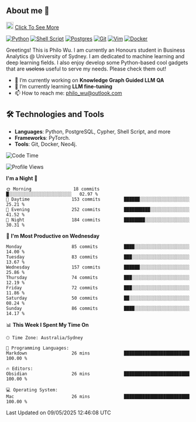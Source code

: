 ## About me 🤗

<a href="#"><img src="https://media.giphy.com/media/hvRJCLFzcasrR4ia7z/giphy.gif" width="20px" height="20px"></a> [Click To See More](https://codeboyphilo.github.io)

[![Python](https://img.shields.io/badge/python-3670A0?style=for-the-badge&logo=python&logoColor=ffdd54)](#)
[![Shell Script](https://img.shields.io/badge/shell_script-%23121011.svg?style=for-the-badge&logo=gnu-bash&logoColor=white)](#)
[![Postgres](https://img.shields.io/badge/postgres-%23316192.svg?style=for-the-badge&logo=postgresql&logoColor=white)](#)
[![Git](https://img.shields.io/badge/git-%23F05033.svg?style=for-the-badge&logo=git&logoColor=white)](#)
[![Vim](https://img.shields.io/badge/VIM-%2311AB00.svg?style=for-the-badge&logo=vim&logoColor=white)](#)
[![Docker](https://img.shields.io/badge/docker-%230db7ed.svg?style=for-the-badge&logo=docker&logoColor=white)](#)

Greetings! This is Philo Wu. I am currently an Honours student in Business Analytics \@ University of Sydney. I am dedicated to machine learning and deep learning fields. I also enjoy develop some Python-based cool gadgets that are ~~useless~~ useful to serve my needs. Please check them out!

- 🔭 I’m currently working on **Knowledge Graph Guided LLM QA**
- 🌱 I’m currently learning **LLM fine-tuning**
- 📫 How to reach me: philo_wu@outlook.com

## 🛠 Technologies and Tools
- **Languages**: Python, PostgreSQL, Cypher, Shell Script, and more
- **Frameworks**: PyTorch.
- **Tools**: Git, Docker, Neo4j.

<!--START_SECTION:waka-->
![Code Time](http://img.shields.io/badge/Code%20Time-750%20hrs%2021%20mins-blue)

![Profile Views](http://img.shields.io/badge/Profile%20Views-0-blue)

**I'm a Night 🦉** 

```text
🌞 Morning                18 commits          █░░░░░░░░░░░░░░░░░░░░░░░░   02.97 % 
🌆 Daytime                153 commits         ██████░░░░░░░░░░░░░░░░░░░   25.21 % 
🌃 Evening                252 commits         ██████████░░░░░░░░░░░░░░░   41.52 % 
🌙 Night                  184 commits         ████████░░░░░░░░░░░░░░░░░   30.31 % 
```
📅 **I'm Most Productive on Wednesday** 

```text
Monday                   85 commits          ████░░░░░░░░░░░░░░░░░░░░░   14.00 % 
Tuesday                  83 commits          ███░░░░░░░░░░░░░░░░░░░░░░   13.67 % 
Wednesday                157 commits         ██████░░░░░░░░░░░░░░░░░░░   25.86 % 
Thursday                 74 commits          ███░░░░░░░░░░░░░░░░░░░░░░   12.19 % 
Friday                   72 commits          ███░░░░░░░░░░░░░░░░░░░░░░   11.86 % 
Saturday                 50 commits          ██░░░░░░░░░░░░░░░░░░░░░░░   08.24 % 
Sunday                   86 commits          ████░░░░░░░░░░░░░░░░░░░░░   14.17 % 
```


📊 **This Week I Spent My Time On** 

```text
🕑︎ Time Zone: Australia/Sydney

💬 Programming Languages: 
Markdown                 26 mins             █████████████████████████   100.00 % 

🔥 Editors: 
Obsidian                 26 mins             █████████████████████████   100.00 % 

💻 Operating System: 
Mac                      26 mins             █████████████████████████   100.00 % 
```


 Last Updated on 09/05/2025 12:46:08 UTC
<!--END_SECTION:waka-->
